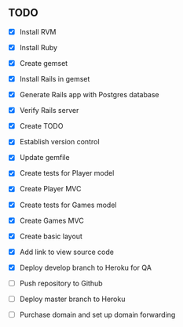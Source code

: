 ## TODO

- [x] Install RVM
- [x] Install Ruby
- [x] Create gemset
- [x] Install Rails in gemset
- [x] Generate Rails app with Postgres database
- [x] Verify Rails server
- [x] Create TODO
- [x] Establish version control
- [x] Update gemfile
- [x] Create tests for Player model
- [x] Create Player MVC
- [x] Create tests for Games model
- [x] Create Games MVC
- [x] Create basic layout
- [x] Add link to view source code
- [x] Deploy develop branch to Heroku for QA
- [ ] Push repository to Github
- [ ] Deploy master branch to Heroku
- [ ] Purchase domain and set up domain forwarding

